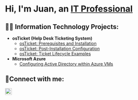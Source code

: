 <h1>Hi, I'm Juan, an <a href="https://www.linkedin.com/in/juan-sabala-611722246/">IT Professional</a></h1>

<h2>👨‍💻 Information Technology Projects:</h2>

- <b>osTicket (Help Desk Ticketing System)</b>
  - [osTicket: Prerequisites and Installation](https://github.com/jsabala25/osticket-prereqs/tree/main)
  - [osTicket: Post-Installation Configuration](https://github.com/jsabala25/osticket-postinstal)
  - [osTicket: Ticket Lifecycle Examples](https://github.com/jsabala25/osticket-ticketlifecycle/tree/main)
- <b>Microsoft Azure</b>
  - [Configuring Active Directory within Azure VMs](https://github.com/jsabala25/active-directory-azure-install)

<h2>🤳Connect with me:</h2>

[<img align="left" alt="Josh | LinkedIn" width="22px" src="https://cdn.jsdelivr.net/npm/simple-icons@v3/icons/linkedin.svg" />][linkedin]

[linkedin]: https://www.linkedin.com/in/juan-sabala-611722246/

